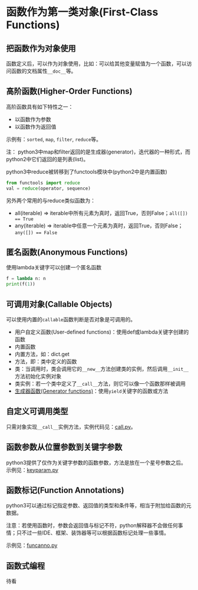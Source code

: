 # 函数作为第一类对象(First-Class Functions)

## 把函数作为对象使用

函数定义后，可以作为对象使用，比如：可以给其他变量赋值为一个函数，可以访问函数的文档属性`__doc__`等。

## 高阶函数(Higher-Order Functions)

高阶函数具有如下特性之一：

- 以函数作为参数
- 以函数作为返回值

示例有：`sorted`, `map`, `filter`, `reduce`等。

注： python3中map和filter返回的是生成器(generator)，迭代器的一种形式，而python2中它们返回的是列表(list)。

python3中reduce被转移到了functools模块中(python2中是内置函数)

```python
from functools import reduce
val = reduce(operator, sequence)
```

另外两个常用的与reduce类似函数为：

- all(iterable) => iterable中所有元素为真时，返回True，否则False；`all([]) == True`
- any(iterable) => iterable中任意一个元素为真时，返回True，否则False；`any([]) == False`


## 匿名函数(Anonymous Functions)

使用lambda关键字可以创建一个匿名函数

```python
f = lambda n: n
print(f(1))
```

## 可调用对象(Callable Objects)

可以使用内置的`callable`函数判断是否对象是可调用的。

- 用户自定义函数(User-defined functions)：使用def或lambda关键字创建的函数
- 内置函数
- 内置方法，如：dict.get
- 方法，即：类中定义的函数
- 类：当调用时，类会调用它的`__new__`方法创建类的实例，然后调用`__init__`方法初始化实例对象
- 类实例：若一个类中定义了`__call__`方法，则它可以像一个函数那样被调用
- [生成器函数(Generator functions)](../ch14/)：使用`yield`关键字的函数或方法

## 自定义可调用类型

只需对象实现`__call__`实例方法，实例代码见：[call.py](call.py)。

## 函数参数从位置参数到关键字参数

python3提供了仅作为关键字参数的函数参数，方法是放在一个星号参数之后。
示例见：[keyparam.py](keyparam.py)

## 函数标记(Function Annotations)

python3可以通过标记指定参数、返回值的类型和条件等，相当于附加给函数的元数据。

注意：若使用函数时，参数会返回值与标记不符，python解释器不会做任何事情；只不过一些IDE、框架、装饰器等可以根据函数标记处理一些事情。

示例见：[funcanno.py](funcanno.py)

## 函数式编程

待看
